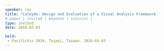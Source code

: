```yaml
---
speaker: lex
title: "Caleydo: Design and Evaluation of a Visual Analysis Framework for Gene Expression Data in its Biological Context"
# paper | invited | keynote | tutorial |
type: invited
date: 2010-03-03

held:  
 - PacificVis 2010, Taipei, Taiwan. 2010-03-03
---
```






